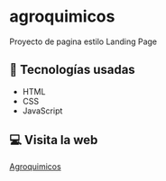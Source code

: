 # agroquimicos
Proyecto de pagina estilo Landing Page

## 🚀 Tecnologías usadas
- HTML
- CSS
- JavaScript

## 💻 Visita la web
[Agroquimicos](https://agroquimicos.netlify.app/)
